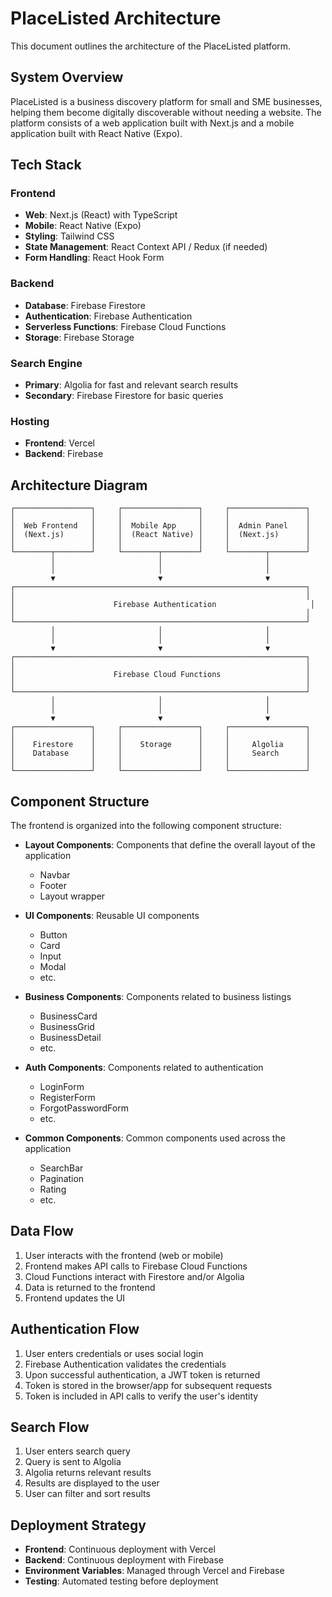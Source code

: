 # PlaceListed Architecture

This document outlines the architecture of the PlaceListed platform.

## System Overview

PlaceListed is a business discovery platform for small and SME businesses, helping them become digitally discoverable without needing a website. The platform consists of a web application built with Next.js and a mobile application built with React Native (Expo).

## Tech Stack

### Frontend
- **Web**: Next.js (React) with TypeScript
- **Mobile**: React Native (Expo)
- **Styling**: Tailwind CSS
- **State Management**: React Context API / Redux (if needed)
- **Form Handling**: React Hook Form

### Backend
- **Database**: Firebase Firestore
- **Authentication**: Firebase Authentication
- **Serverless Functions**: Firebase Cloud Functions
- **Storage**: Firebase Storage

### Search Engine
- **Primary**: Algolia for fast and relevant search results
- **Secondary**: Firebase Firestore for basic queries

### Hosting
- **Frontend**: Vercel
- **Backend**: Firebase

## Architecture Diagram

```
┌─────────────────┐     ┌─────────────────┐     ┌─────────────────┐
│                 │     │                 │     │                 │
│  Web Frontend   │     │  Mobile App     │     │  Admin Panel    │
│  (Next.js)      │     │  (React Native) │     │  (Next.js)      │
│                 │     │                 │     │                 │
└────────┬────────┘     └────────┬────────┘     └────────┬────────┘
         │                       │                       │
         │                       │                       │
         ▼                       ▼                       ▼
┌─────────────────────────────────────────────────────────────────┐
│                                                                 │
│                      Firebase Authentication                     │
│                                                                 │
└─────────────────────────────────────────────────────────────────┘
         │                       │                       │
         │                       │                       │
         ▼                       ▼                       ▼
┌─────────────────────────────────────────────────────────────────┐
│                                                                 │
│                      Firebase Cloud Functions                   │
│                                                                 │
└─────────────────────────────────────────────────────────────────┘
         │                       │                       │
         │                       │                       │
         ▼                       ▼                       ▼
┌─────────────────┐     ┌─────────────────┐     ┌─────────────────┐
│                 │     │                 │     │                 │
│    Firestore    │     │    Storage      │     │     Algolia     │
│    Database     │     │                 │     │     Search      │
│                 │     │                 │     │                 │
└─────────────────┘     └─────────────────┘     └─────────────────┘
```

## Component Structure

The frontend is organized into the following component structure:

- **Layout Components**: Components that define the overall layout of the application
  - Navbar
  - Footer
  - Layout wrapper

- **UI Components**: Reusable UI components
  - Button
  - Card
  - Input
  - Modal
  - etc.

- **Business Components**: Components related to business listings
  - BusinessCard
  - BusinessGrid
  - BusinessDetail
  - etc.

- **Auth Components**: Components related to authentication
  - LoginForm
  - RegisterForm
  - ForgotPasswordForm
  - etc.

- **Common Components**: Common components used across the application
  - SearchBar
  - Pagination
  - Rating
  - etc.

## Data Flow

1. User interacts with the frontend (web or mobile)
2. Frontend makes API calls to Firebase Cloud Functions
3. Cloud Functions interact with Firestore and/or Algolia
4. Data is returned to the frontend
5. Frontend updates the UI

## Authentication Flow

1. User enters credentials or uses social login
2. Firebase Authentication validates the credentials
3. Upon successful authentication, a JWT token is returned
4. Token is stored in the browser/app for subsequent requests
5. Token is included in API calls to verify the user's identity

## Search Flow

1. User enters search query
2. Query is sent to Algolia
3. Algolia returns relevant results
4. Results are displayed to the user
5. User can filter and sort results

## Deployment Strategy

- **Frontend**: Continuous deployment with Vercel
- **Backend**: Continuous deployment with Firebase
- **Environment Variables**: Managed through Vercel and Firebase
- **Testing**: Automated testing before deployment
